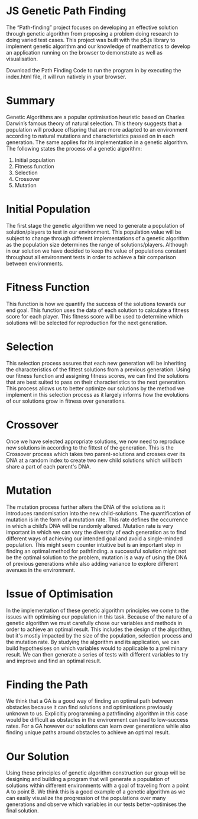 # JS Genetic Path Finding
The “Path-finding” project focuses on developing an effective solution through genetic algorithm from proposing a problem doing research to doing varied test cases. This project was built with the p5.js library to implement genetic algorithm and our knowledge of mathematics to develop an application running on the browser to demonstrate as well as visualisation. 

Download the Path Finding Code to run the program in by executing the index.html file, it will run natively in your browser.

# Summary
Genetic Algorithms are a popular optimisation heuristic based on Charles Darwin’s famous theory of natural selection. This theory suggests that a population will produce offspring that are more adapted to an environment according to natural mutations and characteristics passed on in each generation. The same applies for its implementation in a genetic algorithm.
The following states the process of a genetic algorithm:
1.	Initial population
2.	Fitness function
3.	Selection
4.	Crossover
5.	Mutation

# Initial Population
The first stage the genetic algorithm we need to generate a population of solution/players to test in our environment. This population value will be subject to change through different implementations of a genetic algorithm as the population size determines the range of solutions/players. Although in our solution we have decided to keep the value of populations constant throughout all environment tests in order to achieve a fair comparison between environments.
# Fitness Function
This function is how we quantify the success of the solutions towards our end goal. This function uses the data of each solution to calculate a fitness score for each player. This fitness score will be used to determine which solutions will be selected for reproduction for the next generation.
# Selection
 This selection process assures that each new generation will be inheriting the characteristics of the fittest solutions from a previous generation. Using our fitness function and assigning fitness scores, we can find the solutions that are best suited to pass on their characteristics to the next generation. This process allows us to better optimize our solutions by the method we implement in this selection process as it largely informs how the evolutions of our solutions grow in fitness over generations. 
# Crossover
Once we have selected appropriate solutions, we now need to reproduce new solutions in according to the fittest of the generation. This is the Crossover process which takes two parent-solutions and crosses over its DNA at a random index to create two new child solutions which will both share a part of each parent's DNA.
# Mutation
The mutation process further alters the DNA of the solutions as it introduces randomisation into the new child-solutions. The quantification of mutation is in the form of a mutation rate. This rate defines the occurrence in which a child’s DNA will be randomly altered. Mutation rate is very important in which we can vary the diversity of each generation as to find different ways of achieving our intended goal and avoid a single-minded population. This might seem counter intuitive but is an important step in finding an optimal method for pathfinding. a successful solution might not be the optimal solution to the problem, mutation is a way of using the DNA of previous generations while also adding variance to explore different avenues in the environment. 
# Issue of Optimisation
In the implementation of these genetic algorithm principles we come to the issues with optimising our population in this task. Because of the nature of a genetic algorithm we must carefully chose our variables and methods in order to achieve an optimal result. This includes the design of the algorithm, but it's mostly impacted by the size of the population, selection process and the mutation rate. By studying the algorithm and its application, we can build hypothesises on which variables would to applicable to a preliminary result. We can then generate a series of tests with different variables to try and improve and find an optimal result.
# Finding the Path
We think that a GA is a good way of finding an optimal path between obstacles because it can find solutions and optimisations previously unknown to us. Explicitly programming a pathfinding algorithm in this case would be difficult as obstacles in the environment can lead to low-success rates. For a GA however our solutions can learn over generations while also finding unique paths around obstacles to achieve an optimal result.
# Our Solution
Using these principles of genetic algorithm construction our group will be designing and building a program that will generate a population of solutions within different environments with a goal of traveling from a point A to point B. We think this is a good example of a genetic algorithm as we can easily visualize the progression of the populations over many generations and observe which variables in our tests better-optimises the final solution.
